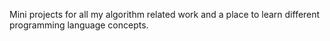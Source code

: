  Mini projects for all my algorithm related work and a place to learn different programming language concepts. 
  
